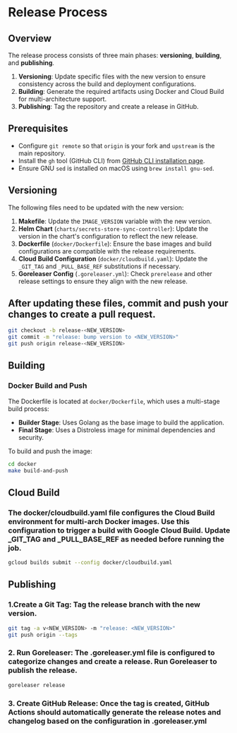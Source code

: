 # Release Process

## Overview

The release process consists of three main phases: **versioning**, **building**, and **publishing**.

1. **Versioning**: Update specific files with the new version to ensure consistency across the build and deployment configurations.
2. **Building**: Generate the required artifacts using Docker and Cloud Build for multi-architecture support.
3. **Publishing**: Tag the repository and create a release in GitHub.

## Prerequisites

- Configure `git remote` so that `origin` is your fork and `upstream` is the main repository.
- Install the `gh` tool (GitHub CLI) from [GitHub CLI installation page](https://github.com/cli/cli#installation).
- Ensure GNU `sed` is installed on macOS using `brew install gnu-sed`.

## Versioning

The following files need to be updated with the new version:

1. **Makefile**: Update the `IMAGE_VERSION` variable with the new version.
2. **Helm Chart** (`charts/secrets-store-sync-controller`): Update the version in the chart's configuration to reflect the new release.
3. **Dockerfile** (`docker/Dockerfile`): Ensure the base images and build configurations are compatible with the release requirements.
4. **Cloud Build Configuration** (`docker/cloudbuild.yaml`): Update the `_GIT_TAG` and `_PULL_BASE_REF` substitutions if necessary.
5. **Goreleaser Config** (`.goreleaser.yml`): Check `prerelease` and other release settings to ensure they align with the new release.

## After updating these files, commit and push your changes to create a pull request.

```bash
git checkout -b release-<NEW_VERSION>
git commit -m "release: bump version to <NEW_VERSION>"
git push origin release-<NEW_VERSION>
```

## Building

### Docker Build and Push

The Dockerfile is located at `docker/Dockerfile`, which uses a multi-stage build process:

- **Builder Stage**: Uses Golang as the base image to build the application.
- **Final Stage**: Uses a Distroless image for minimal dependencies and security.

To build and push the image:

```bash
cd docker
make build-and-push
```

## Cloud Build

### The docker/cloudbuild.yaml file configures the Cloud Build environment for multi-arch Docker images. Use this configuration to trigger a build with Google Cloud Build. Update _GIT_TAG and _PULL_BASE_REF as needed before running the job.

```bash
gcloud builds submit --config docker/cloudbuild.yaml
```

## Publishing

### 1.Create a Git Tag: Tag the release branch with the new version.

```bash
git tag -a v<NEW_VERSION> -m "release: <NEW_VERSION>"
git push origin --tags
```

### 2. Run Goreleaser: The .goreleaser.yml file is configured to categorize changes and create a release. Run Goreleaser to publish the release.

```bash
goreleaser release
```

### 3. Create GitHub Release: Once the tag is created, GitHub Actions should automatically generate the release notes and changelog based on the configuration in .goreleaser.yml



